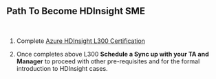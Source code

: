 ## Path To Become HDInsight SME
<br>

1) Complete [Azure HDInsight L300 Certification](https://ready.azurewebsites.net/csslearning/2196)

2) Once completes above L300 **Schedule a Sync up with your TA and Manager** to proceed with other pre-requisites and for the formal introduction to HDInsight cases.